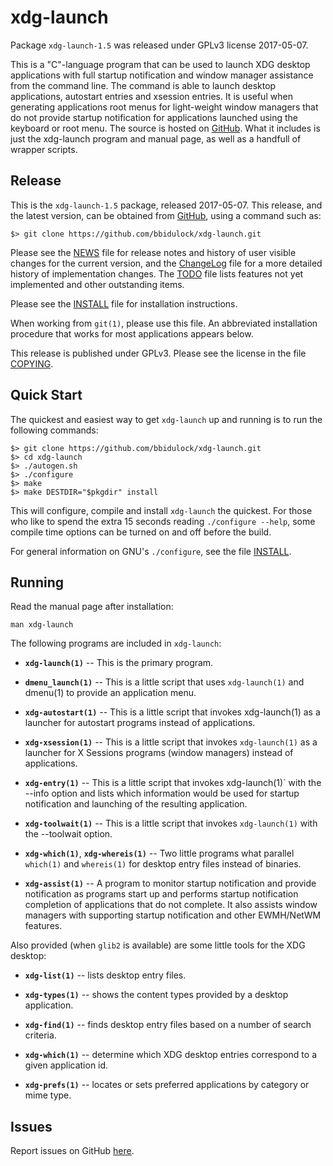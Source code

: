 [xdg-launch -- read me first file.  2017-05-07]: #

xdg-launch
===============

Package `xdg-launch-1.5` was released under GPLv3 license 2017-05-07.

This is a "C"-language program that can be used to launch XDG desktop
applications with full startup notification and window manager
assistance from the command line.  The command is able to launch desktop
applications, autostart entries and xsession entries.  It is useful when
generating applications root menus for light-weight window managers that
do not provide startup notification for applications launched using the
keyboard or root menu.  The source is hosted on
[GitHub](https://github.com/bbidulock/xdg-launch).  What it includes is
just the xdg-launch program and manual page, as well as a handfull of
wrapper scripts.


Release
-------

This is the `xdg-launch-1.5` package, released 2017-05-07.  This
release, and the latest version, can be obtained from [GitHub][1], using
a command such as:

    $> git clone https://github.com/bbidulock/xdg-launch.git

Please see the [NEWS][3] file for release notes and history of user
visible changes for the current version, and the [ChangeLog][4] file for
a more detailed history of implementation changes.  The [TODO][5] file
lists features not yet implemented and other outstanding items.

Please see the [INSTALL][7] file for installation instructions.

When working from `git(1)`, please use this file.  An abbreviated
installation procedure that works for most applications appears below.

This release is published under GPLv3.  Please see the license in the
file [COPYING][9].


Quick Start
-----------

The quickest and easiest way to get `xdg-launch` up and running is to run
the following commands:

    $> git clone https://github.com/bbidulock/xdg-launch.git
    $> cd xdg-launch
    $> ./autogen.sh
    $> ./configure
    $> make
    $> make DESTDIR="$pkgdir" install

This will configure, compile and install `xdg-launch` the quickest.  For
those who like to spend the extra 15 seconds reading `./configure
--help`, some compile time options can be turned on and off before the
build.

For general information on GNU's `./configure`, see the file
[INSTALL][7].


Running
-------

Read the manual page after installation:

    man xdg-launch

The following programs are included in `xdg-launch`:

 - __`xdg-launch(1)`__ -- This is the primary program.

 - __`dmenu_launch(1)`__ -- This is a little script that uses
   `xdg-launch(1)` and dmenu(1) to provide an application menu.

 - __`xdg-autostart(1)`__ -- This is a little script that invokes
   xdg-launch(1) as a launcher for autostart programs instead of
   applications.

 - __`xdg-xsession(1)`__ -- This is a little script that invokes
   `xdg-launch(1)` as a launcher for X Sessions programs (window
   managers) instead of applications.

 - __`xdg-entry(1)`__ -- This is a little script that invokes
   xdg-launch(1)` with the --info option and lists which information
   would be used for startup notification and launching of the resulting
   application.

 - __`xdg-toolwait(1)`__ -- This is a little script that invokes
   `xdg-launch(1)` with the --toolwait option.

 - __`xdg-which(1)`__, __`xdg-whereis(1)`__ -- Two little programs what
   parallel `which(1)` and `whereis(1)` for desktop entry files instead
   of binaries.

 - __`xdg-assist(1)`__ -- A program to monitor startup notification and
   provide notification as programs start up and performs startup
   notification completion of applications that do not complete.  It
   also assists window managers with supporting startup notification and
   other EWMH/NetWM features.

Also provided (when `glib2` is available) are some little tools for the
XDG desktop:

 - __`xdg-list(1)`__ -- lists desktop entry files.

 - __`xdg-types(1)`__ -- shows the content types provided by a desktop
   application.

 - __`xdg-find(1)`__ -- finds desktop entry files based on a number of
   search criteria.

 - __`xdg-which(1)`__ -- determine which XDG desktop entries correspond
   to a given application id.

 - __`xdg-prefs(1)`__ -- locates or sets preferred applications by
   category or mime type.


Issues
------

Report issues on GitHub [here][2].



[1]: https://github.com/bbidulock/xdg-launch
[2]: https://github.com/bbidulock/xdg-launch/issues
[3]: https://github.com/bbidulock/xdg-launch/blob/master/NEWS
[4]: https://github.com/bbidulock/xdg-launch/blob/master/ChangeLog
[5]: https://github.com/bbidulock/xdg-launch/blob/master/TODO
[6]: https://github.com/bbidulock/xdg-launch/blob/master/COMPLIANCE
[7]: https://github.com/bbidulock/xdg-launch/blob/master/INSTALL
[8]: https://github.com/bbidulock/xdg-launch/blob/master/LICENSE
[9]: https://github.com/bbidulock/xdg-launch/blob/master/COPYING

[ vim: set ft=markdown sw=4 tw=72 nocin nosi fo+=tcqlorn spell: ]: #
